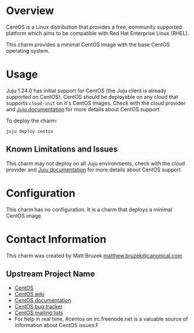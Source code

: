 # Overview

CentOS is a Linux distribution that provides a free, community supported 
platform which aims to be compatible with Red Hat Enterprise Linux (RHEL).

This charm provides a minimal CentOS image with the base CentOS operating
system.

# Usage

Juju 1.24.0 has initial support for CentOS (the Juju client is already 
supported on CentOS).  CentOS should be deployable on any cloud that supports
`cloud-init` on it's CentOS images. Check with the 
cloud provider and [Juju documentation](https://jujucharms.com/docs) for more
details about CentOS support.

To deploy the charm:

    juju deploy centos 

## Known Limitations and Issues

This charm may not deploy on all Juju environments, check with the cloud 
provider and [Juju documentation](https://jujucharms.com/docs) for more
details about CentOS support.

# Configuration

This charm has no configuration. It is a charm that deploys a minimal CentOS
image.

# Contact Information

This charm was created by Matt Bruzek <matthew.bruzek@canonical.com>

## Upstream Project Name

- [CentOS](https://www.centos.org)
- [CentOS wiki](https://wiki.centos.org/)
- [CentOS documentation](https://www.centos.org/docs/)
- [CentOS bug tracker](https://bugs.centos.org/my_view_page.php)
- [CentOS mailing lists](https://wiki.centos.org/GettingHelp/ListInfo)
- For help in real time, #centos on irc.freenode.net is a valuable source 
of information about CentOS issues.F
